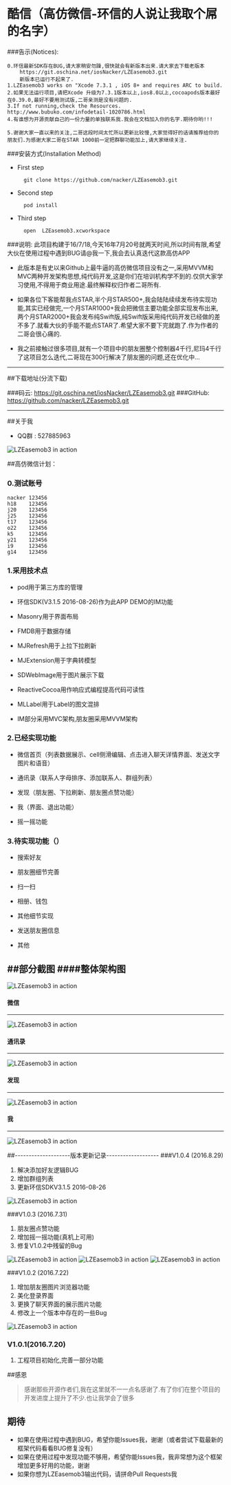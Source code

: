  酷信（高仿微信-环信的人说让我取个屌的名字）
==================

###告示(Notices):

	0.环信最新SDK存在BUG,请大家稍安勿躁,很快就会有新版本出来.请大家去下载老版本
		https://git.oschina.net/iosNacker/LZEasemob3.git
		新版本已运行不起来了.
	1.LZEasemob3 works on "Xcode 7.3.1 , iOS 8+ and requires ARC to build. 
	2.如果无法运行项目,请把Xcode 升级为7.3.1版本以上,ios8.0以上,cocoapods版本最好在0.39.0,最好不要用测试版,二哥亲测是没有问题的.
	3.If not running,check the Resources. http://www.bubuko.com/infodetail-1020786.html
	4.有谁想为开源贡献自己的一份力量的单独联系我.我会在文档加入你的名字.期待你哟!!!
	
	5.谢谢大家一直以来的关注,二哥这段时间太忙所以更新比较慢,大家觉得好的话请推荐给你的朋友们.为感谢大家二哥在STAR 1000前一定把群聊功能加上,请大家继续关注.
	
###安装方式(Installation Method)
* First step

		git clone https://github.com/nacker/LZEasemob3.git
* Second step

		pod install
		
* Third step
		
		open  LZEasemob3.xcworkspace

###说明:
	此项目构建于16/7/18,今天16年7月20号就两天时间,所以时间有限,希望大伙在使用过程中遇到BUG请@我一下,我会去认真迭代这款高仿APP

*	此版本是有史以来Github上最牛逼的高仿微信项目没有之一,采用MVVM和MVC两种开发架构思想,纯代码开发,这是你们在培训机构学不到的.仅供大家学习使用,不得用于商业用途.最终解释权归作者二哥所有.

*	如果各位下客能帮我点STAR,半个月STAR500+,我会陆陆续续发布待实现功能,其实已经做完,一个月STAR1000+我会把微信主要功能全部实现发布出来,两个月STAR2000+我会发布纯Swift版,纯Swift版采用纯代码开发已经做的差不多了.就看大伙的手能不能点STAR了.希望大家不要下完就跑了.作为作者的二哥会很心痛的.
*	我之前接触过很多项目,就有一个项目中的朋友圈整个控制器4千行,尼玛4千行了这项目怎么迭代,二哥现在300行解决了朋友圈的问题,还在优化中...

---
##下载地址(分流下载)

###码云: <https://git.oschina.net/iosNacker/LZEasemob3.git>
###GitHub: <https://github.com/nacker/LZEasemob3.git>


---
##关于我
* QQ群  : 527885963 <br>

![LZEasemob3 in action](./image/me.png)

##高仿微信计划：

### 0.测试账号
	nacker 123456
	h18    123456
	j20    123456
	j25    123456
	t17    123456
	o22    123456
	k5     123456
	y21    123456
	i9     123456
	g14    123456

### 1.采用技术点
* pod用于第三方库的管理

* 环信SDK(V3.1.5 2016-08-26)作为此APP DEMO的IM功能

* Masonry用于界面布局

* FMDB用于数据存储

* MJRefresh用于上拉下拉刷新

* MJExtension用于字典转模型

* SDWebImage用于图片展示下载

* ReactiveCocoa用作响应式编程提高代码可读性

* MLLabel用于Label的图文混排

* IM部分采用MVC架构,朋友圈采用MVVM架构

### 2.已经实现功能
* 微信首页（列表数据展示、cell侧滑编辑、点击进入聊天详情界面、发送文字图片和语音）

* 通讯录（联系人字母排序、添加联系人、群组列表）

* 发现（朋友圈、下拉刷新、朋友圈点赞功能）

* 我（界面、退出功能）

* 摇一摇功能

### 3.待实现功能（）
* 搜索好友

* 朋友圈细节完善

* 扫一扫

* 相册、钱包

* 其他细节实现

* 发送朋友圈信息

* 其他


##部分截图
####整体架构图
---
![LZEasemob3 in action](./image/LZEasemob3.png)


#### 微信
---
![LZEasemob3 in action](./image/LZ1.gif)
#### 通讯录
---
![LZEasemob3 in action](./image/LZ2.gif)
#### 发现
---
![LZEasemob3 in action](./image/LZ3.gif)
#### 我
---
![LZEasemob3 in action](./image/LZ4.gif)

##--------------------版本更新记录-------------------
###V1.0.4 (2016.8.29)
1. 解决添加好友逻辑BUG
2. 增加群组列表
3. 更新环信SDKV3.1.5 2016-08-26

![LZEasemob3 in action](./image/groupList.gif) 

###V1.0.3 (2016.7.31)
1. 朋友圈点赞功能 
2. 增加摇一摇功能(真机上可用)
3. 修复V1.0.2中残留的Bug
 
![LZEasemob3 in action](./image/like.gif) 
![LZEasemob3 in action](./image/Shake1.png) 
![LZEasemob3 in action](./image/Shake2.png)

###V1.0.2 (2016.7.22)
1. 增加朋友圈图片浏览器功能
2. 美化登录界面
3. 更换了聊天界面的展示图片功能
4. 修改上一个版本中存在的一些Bug

![LZEasemob3 in action](./image/v102.gif)

### V1.0.1(2016.7.20)
1.	工程项目初始化,完善一部分功能


##感恩
>感谢那些开源作者们,我在这里就不一一点名感谢了.有了你们在整个项目的开发进度上提升了不少.也让我学会了很多


## 期待

* 如果在使用过程中遇到BUG，希望你能Issues我，谢谢（或者尝试下载最新的框架代码看看BUG修复没有）
* 如果在使用过程中发现功能不够用，希望你能Issues我，我非常想为这个框架增加更多好用的功能，谢谢
* 如果你想为LZEasemob3输出代码，请拼命Pull Requests我






